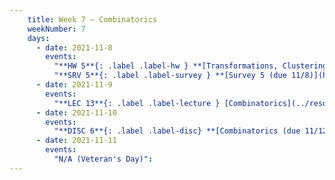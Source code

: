 ```yaml
---
    title: Week 7 – Combinatorics
    weekNumber: 7
    days:
      - date: 2021-11-8
        events:
          "**HW 5**{: .label .label-hw } **[Transformations, Clustering, and Probability (due 11/8)](../resources/homework/hw05.pdf)**":
          "**SRV 5**{: .label .label-survey } **[Survey 5 (due 11/8)](https://docs.google.com/forms/d/e/1FAIpQLSdmpJnBpPKE8FfPjvBJ-uT6KCNKQjEOw79yJ7Omb6pJWyBotg/viewform)**":
      - date: 2021-11-9
        events:
          "**LEC 13**{: .label .label-lecture } [Combinatorics](../resources/lecture/lec13-filled.pdf) ([blank](../resources/lecture/lec13-blank.pdf)) ([extra video](https://youtu.be/-PN1bp5AZMA))":
      - date: 2021-11-10
        events:
          "**DISC 6**{: .label .label-disc} **[Combinatorics (due 11/12)](../resources/groupwork/groupwork06.pdf)**":
      - date: 2021-11-11
        events:
          "N/A (Veteran's Day)":
---
```

